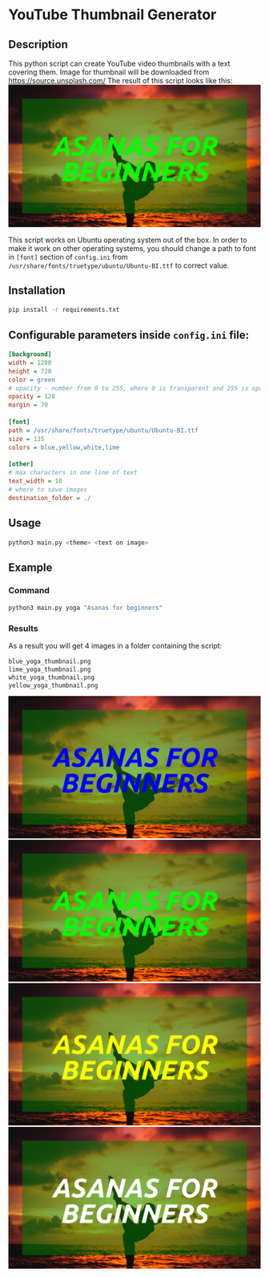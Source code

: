 # YouTube Thumbnail Generator
## Description
This python script can create YouTube video thumbnails with a text covering them.
Image for thumbnail will be downloaded from https://source.unsplash.com/
The result of this script looks like this:
![Result image 2](example_images/lime_yoga_thumbnail.png?raw=true "Lime")

This script works on Ubuntu operating system out of the box.
In order to make it work on other operating systems, you should change a path to font in 
`[font]` section of `config.ini` from `/usr/share/fonts/truetype/ubuntu/Ubuntu-BI.ttf` to correct value. 
## Installation
```bash
pip install -r requirements.txt
```
## Configurable parameters inside `config.ini` file:
```ini
[background]
width = 1280
height = 720
color = green
# opacity - number from 0 to 255, where 0 is transparent and 255 is opaque
opacity = 128
margin = 70

[font]
path = /usr/share/fonts/truetype/ubuntu/Ubuntu-BI.ttf
size = 135
colors = blue,yellow,white,lime

[other]
# max characters in one line of text
text_width = 10
# where to save images
destination_folder = ./
```
## Usage
```bash
python3 main.py <theme> <text on image>
```
## Example
### Command
```bash
python3 main.py yoga "Asanas for beginners"
```
### Results
As a result you will get 4 images in a folder containing the script:
```
blue_yoga_thumbnail.png
lime_yoga_thumbnail.png
white_yoga_thumbnail.png
yellow_yoga_thumbnail.png
```
![Result image 1](example_images/blue_yoga_thumbnail.png?raw=true "Blue")
![Result image 2](example_images/lime_yoga_thumbnail.png?raw=true "Lime")
![Result image 3](example_images/yellow_yoga_thumbnail.png?raw=true "Yellow")
![Result image 4](example_images/white_yoga_thumbnail.png?raw=true "White")